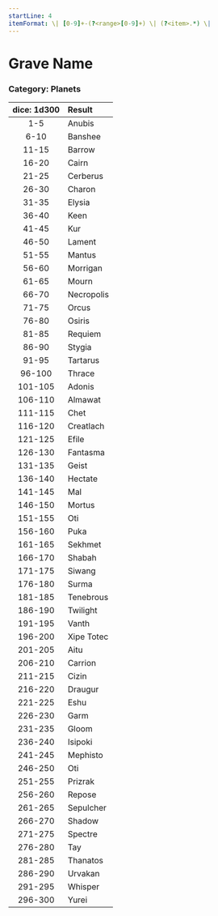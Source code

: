 ```yaml
---
startLine: 4
itemFormat: \| [0-9]+-(?<range>[0-9]+) \| (?<item>.*) \|
---
```

# Grave Name
### Category: Planets

| dice: 1d300 | Result |
|:----:|:-------|
| 1-5 | Anubis |
| 6-10 | Banshee |
| 11-15 | Barrow |
| 16-20 | Cairn |
| 21-25 | Cerberus |
| 26-30 | Charon |
| 31-35 | Elysia |
| 36-40 | Keen |
| 41-45 | Kur |
| 46-50 | Lament |
| 51-55 | Mantus |
| 56-60 | Morrigan |
| 61-65 | Mourn |
| 66-70 | Necropolis |
| 71-75 | Orcus |
| 76-80 | Osiris |
| 81-85 | Requiem |
| 86-90 | Stygia |
| 91-95 | Tartarus |
| 96-100 | Thrace |
| 101-105 | Adonis |
| 106-110 | Almawat |
| 111-115 | Chet |
| 116-120 | Creatlach |
| 121-125 | Efile |
| 126-130 | Fantasma |
| 131-135 | Geist |
| 136-140 | Hectate |
| 141-145 | Mal |
| 146-150 | Mortus |
| 151-155 | Oti |
| 156-160 | Puka |
| 161-165 | Sekhmet |
| 166-170 | Shabah |
| 171-175 | Siwang |
| 176-180 | Surma |
| 181-185 | Tenebrous |
| 186-190 | Twilight |
| 191-195 | Vanth |
| 196-200 | Xipe Totec |
| 201-205 | Aitu |
| 206-210 | Carrion |
| 211-215 | Cizin |
| 216-220 | Draugur |
| 221-225 | Eshu |
| 226-230 | Garm |
| 231-235 | Gloom |
| 236-240 | Isipoki |
| 241-245 | Mephisto |
| 246-250 | Oti |
| 251-255 | Prizrak |
| 256-260 | Repose |
| 261-265 | Sepulcher |
| 266-270 | Shadow |
| 271-275 | Spectre |
| 276-280 | Tay |
| 281-285 | Thanatos |
| 286-290 | Urvakan |
| 291-295 | Whisper |
| 296-300 | Yurei |